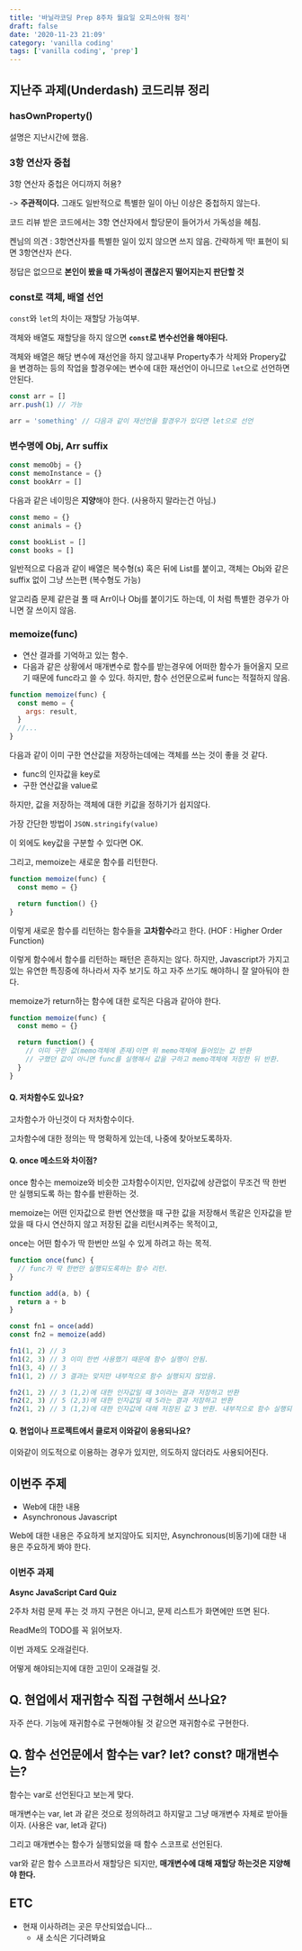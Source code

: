```yaml
---
title: '바닐라코딩 Prep 8주차 월요일 오피스아워 정리'
draft: false
date: '2020-11-23 21:09'
category: 'vanilla coding'
tags: ['vanilla coding', 'prep']
---
```


## 지난주 과제(Underdash) 코드리뷰 정리

### hasOwnProperty()

설명은 지난시간에 했음.

### 3항 연산자 중첩

3항 연산자 중첩은 어디까지 허용?

-> **주관적이다.** 그래도 일반적으로 특별한 일이 아닌 이상은 중첩하지 않는다.

코드 리뷰 받은 코드에서는 3항 연산자에서 할당문이 들어가서 가독성을 헤침.

켄님의 의견 : 3항연산자를 특별한 일이 있지 않으면 쓰지 않음. 간략하게 딱! 표현이 되면 3항연산자 쓴다.

정답은 없으므로 **본인이 봤을 때 가독성이 괜찮은지 떨어지는지 판단할 것**

### const로 객체, 배열 선언

`const`와 `let`의 차이는 재할당 가능여부.

객체와 배열도 재할당을 하지 않으면 **`const`로 변수선언을 해야된다.**

객체와 배열은 해당 변수에 재선언을 하지 않고내부 Property추가 삭제와 Propery값을 변경하는 등의 작업을 할경우에는 변수에 대한 재선언이 아니므로 `let`으로 선언하면 안된다.

```js
const arr = []
arr.push(1) // 가능

arr = 'something' // 다음과 같이 재선언을 할경우가 있다면 let으로 선언
```

### 변수명에 Obj, Arr suffix

```js
const memoObj = {}
const memoInstance = {}
const bookArr = []
```

다음과 같은 네이밍은 **지양**해야 한다. (사용하지 말라는건 아님.)

```js
const memo = {}
const animals = {}

const bookList = []
const books = []
```

일반적으로 다음과 같이 배열은 복수형(s) 혹은 뒤에 List를 붙이고, 객체는 Obj와 같은 suffix 없이 그냥 쓰는편 (복수형도 가능)

알고리즘 문제 같은걸 풀 때 Arr이나 Obj를 붙이기도 하는데, 이 처럼 특별한 경우가 아니면 잘 쓰이지 않음.

### memoize(func)

- 연산 결과를 기억하고 있는 함수.
- 다음과 같은 상황에서 매개변수로 함수를 받는경우에 어떠한 함수가 들어올지 모르기 때문에 func라고 쓸 수 있다.
  하지만, 함수 선언문으로써 func는 적절하지 않음.

```js
function memoize(func) {
  const memo = {
    args: result,
  }
  //...
}
```

다음과 같이 이미 구한 연산값을 저장하는데에는 객체를 쓰는 것이 좋을 것 같다.

- func의 인자값을 key로
- 구한 연산값을 value로

하지만, 값을 저장하는 객체에 대한 키값을 정하기가 쉽지않다.

가장 간단한 방법이 `JSON.stringify(value)`

이 외에도 key값을 구분할 수 있다면 OK.

그리고, memoize는 새로운 함수를 리턴한다.

```js
function memoize(func) {
  const memo = {}

  return function() {}
}
```

이렇게 새로운 함수를 리턴하는 함수들을 **고차함수**라고 한다. (HOF : Higher Order Function)

이렇게 함수에서 함수를 리턴하는 패턴은 흔하지는 않다. 하지만, Javascript가 가지고있는 유연한 특징중에 하나라서 자주 보기도 하고 자주 쓰기도 해야하니 잘 알아둬야 한다.

memoize가 return하는 함수에 대한 로직은 다음과 같아야 한다.

```js
function memoize(func) {
  const memo = {}

  return function() {
    // 이미 구한 값(memo객체에 존재)이면 위 memo객체에 들어있는 값 반환
    // 구했던 값이 아니면 func를 실행해서 값을 구하고 memo객체에 저장한 뒤 반환.
  }
}
```

#### Q. 저차함수도 있나요?

고차함수가 아닌것이 다 저차함수이다.

고차함수에 대한 정의는 딱 명확하게 있는데, 나중에 찾아보도록하자.

#### Q. once 메소드와 차이점?

once 함수는 memoize와 비슷한 고차함수이지만, 인자값에 상관없이 무조건 딱 한번만 실행되도록 하는 함수를 반환하는 것.

memoize는 어떤 인자값으로 한번 연산했을 때 구한 값을 저장해서 똑같은 인자값을 받았을 때 다시 연산하지 않고 저장된 값을 리턴시켜주는 목적이고,

once는 어떤 함수가 딱 한번만 쓰일 수 있게 하려고 하는 목적.

```js
function once(func) {
  // func가 딱 한번만 실행되도록하는 함수 리턴.
}
```

```js
function add(a, b) {
  return a + b
}

const fn1 = once(add)
const fn2 = memoize(add)

fn1(1, 2) // 3
fn1(2, 3) // 3 이미 한번 사용했기 때문에 함수 실행이 안됨.
fn1(3, 4) // 3
fn1(1, 2) // 3 결과는 맞지만 내부적으로 함수 실행되지 않았음.

fn2(1, 2) // 3 (1,2)에 대한 인자값일 때 3이라는 결과 저장하고 반환
fn2(2, 3) // 5 (2,3)에 대한 인자값일 때 5라는 결과 저장하고 반환
fn2(1, 2) // 3 (1,2)에 대한 인자값에 대해 저장된 값 3 반환. 내부적으로 함수 실행되지 않음.
```

#### Q. 현업이나 프로젝트에서 클로저 이와같이 응용되나요?

이와같이 의도적으로 이용하는 경우가 있지만,
의도하지 않더라도 사용되어진다.

## 이번주 주제

- Web에 대한 내용
- Asynchronous Javascript

Web에 대한 내용은 주요하게 보지않아도 되지만, Asynchronous(비동기)에 대한 내용은 주요하게 봐야 한다.

### 이번주 과제

**Async JavaScript Card Quiz**

2주차 처럼 문제 푸는 것 까지 구현은 아니고, 문제 리스트가 화면에만 뜨면 된다.

ReadMe의 TODO를 꼭 읽어보자.

이번 과제도 오래걸린다.

어떻게 해야되는지에 대한 고민이 오래걸릴 것.

## Q. 현업에서 재귀함수 직접 구현해서 쓰나요?

자주 쓴다. 기능에 재귀함수로 구현해야될 것 같으면 재귀함수로 구현한다.

## Q. 함수 선언문에서 함수는 var? let? const? 매개변수는?

함수는 var로 선언된다고 보는게 맞다.

매개변수는 var, let 과 같은 것으로 정의하려고 하지말고 그냥 매개변수 자체로 받아들이자.
(사용은 var, let과 같다)

그리고 매개변수는 함수가 실행되었을 때 함수 스코프로 선언된다.

var와 같은 함수 스코프라서 재할당은 되지만, **매개변수에 대해 재할당 하는것은 지양해야 한다.**

## ETC

- 현재 이사하려는 곳은 무산되었습니다...
  - 새 소식은 기다려봐요
